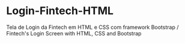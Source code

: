 # Login-Fintech-HTML
Tela de Login da Fintech em HTML e CSS com framework Bootstrap / Fintech's Login Screen with HTML, CSS and Bootstrap
